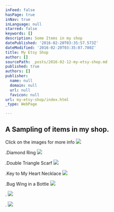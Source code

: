 ```yaml
---
inFeed: false
hasPage: true
inNav: true
inLanguage: null
starred: false
keywords: []
description: Some Items in my shop
datePublished: '2016-02-20T03:35:57.573Z'
dateModified: '2016-02-20T03:35:07.780Z'
title: My Etsy Shop
author: []
sourcePath: _posts/2016-02-12-my-etsy-shop.md
published: true
authors: []
publisher:
  name: null
  domain: null
  url: null
  favicon: null
url: my-etsy-shop/index.html
_type: WebPage

---
```

## A Sampling of items in my shop.

Click on the images for more info
![](https://s3-us-west-2.amazonaws.com/the-grid-img/p/1066f477bccc8551480c0b3f4adc98c055b90f8e.jpg)

.Diamond Ring
![](https://s3-us-west-2.amazonaws.com/the-grid-img/p/508ef0ee09b098768a1ef76a6e75210d726d2405.jpg)

.Double Triangle Scarf
![](https://s3-us-west-2.amazonaws.com/the-grid-img/p/9ec3d072ba241c70274b096ed36dad9c3281844f.jpg)

.Key to My Heart Necklace
![](https://s3-us-west-2.amazonaws.com/the-grid-img/p/4d1dc95b44ad89a7a5c6ffffe52fb8f046f47624.jpg)

.Bug Wing in a Bottle
![](https://s3-us-west-2.amazonaws.com/the-grid-img/p/7fc5f8ce6f5601aae407dcdcec3153e83d3841a7.jpg)

.
![](https://s3-us-west-2.amazonaws.com/the-grid-img/p/b255917934707dc6a03344e45b3d39bfbfebfeb0.jpg)

.
![](https://s3-us-west-2.amazonaws.com/the-grid-img/p/e5653609f7ae6a8dc6e5aa9e4ef07b65ae7c8e89.jpg)